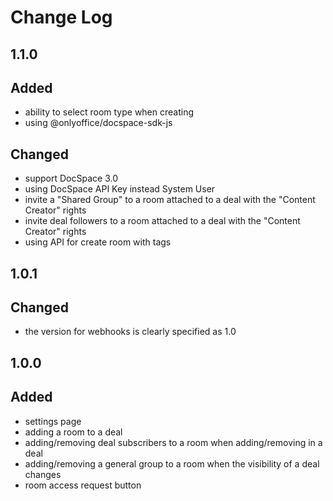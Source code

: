 # Change Log

## 1.1.0
## Added
- ability to select room type when creating
- using @onlyoffice/docspace-sdk-js

## Changed
- support DocSpace 3.0
- using DocSpace API Key instead System User
- invite a "Shared Group" to a room attached to a deal with the "Content Creator" rights
- invite deal followers to a room attached to a deal with the "Content Creator" rights
- using API for create room with tags

## 1.0.1
## Changed
- the version for webhooks is clearly specified as 1.0

## 1.0.0
## Added
- settings page
- adding a room to a deal
- adding/removing deal subscribers to a room when adding/removing in a deal
- adding/removing a general group to a room when the visibility of a deal changes
- room access request button
